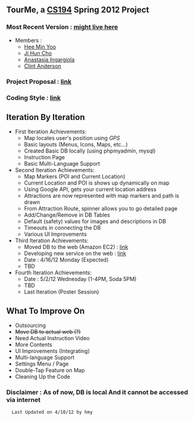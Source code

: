 TourMe, a [CS194][CS194] Spring 2012 Project
--------------------------

### Most Recent Version : [might live here][most recent version]

* Members :
  - [Hee Min Yoo]
  - [Ji Hun Cho]
  - [Anastasia Ingargiola]
  - [Clint Anderson]


### Project Proposal : [link][link to proposal]


### Coding Style : [link][link to coding style]


Iteration By Iteration
-----------------------

* First Iteration Achievements:
  - Map locates user's position using *GPS*
  - Basic layouts (Menus, Icons, Maps, etc...) 
  - Created Basic DB locally (using phpmyadmin, mysql)
  - Instruction Page
  - Basic Multi-Language Support
* Second Iteration Achievements:
  - Map Markers (POI and Current Location)
  - Current Location and POI is shows up dynamically on map
  - Using Google API, gets your current location address
  - Attractions are now represented with map markers and path is drawn
  - From Attraction Route, spinner allows you to go detailed page
  - Add/Change/Remove in DB Tables
  - Default (safety) values for images and descriptions in DB
  - Timeouts in connecting the DB
  - Various UI Improvements
* Third Iteration Achievements:
  - Moved DB to the web (Amazon EC2) : [link][ec2db]
  - Developing new service on the web : [link][webservice]
  - Date : 4/16/12 Monday (Expected)
  - TBD
* Fourth Iteration Achievements:
  - Date : 5/2/12 Wednesday (1-4PM, Soda 5PM)
  - TBD
  - Last Iteration (Poster Session)

What To Improve On
------------------

* Outsourcing
* ~~Move DB to actual web (?)~~
* Need Actual Instruction Video
* More Contents
* UI Improvements (Integrating)
* Multi-language Support
* Settings Menu / Page
* Double-Tap Feature on Map
* Cleaning Up the Code

### Disclaimer : As of now, DB is local And it cannot be accessed via internet

```
  Last Updated on 4/10/12 by hmy
```

  [Hee Min Yoo]: https://github.com/hmy "GitHub Page"
  [Ji Hun Cho]: https://github.com/creamsoup "GitHub Page"
  [Anastasia Ingargiola]: https://github.com/velvet117 "GitHub Page"
  [Clint Anderson]: https://github.com/clintanderson "GitHub Page"
  [link to proposal]: http://vmphone2.cs.berkeley.edu/cs194-22sp12/projects/TourMe.pdf 
  [link to coding style]: https://github.com/hmy/TourMeReadMe/blob/master/CODINGSTYLE.md
  [CS194]: http://phone.cs.berkeley.edu/dokuwiki/doku.php?id=194-22:sp2012
  [most recent version]: https://github.com/hmy/TourMeReadMe/blob/master/README.md
  [ec2db]: http://ec2-23-20-205-81.compute-1.amazonaws.com/phpmyadmin/ "EC2 DB"
  [webservice]: http://ec2-23-20-205-81.compute-1.amazonaws.com:2222/ "New Web Service"
